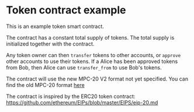 # Token contract example

This is an example token smart contract.

The contract has a constant total supply of tokens.
The total supply is initialized together with the contract.

Any token owner can then `transfer` tokens to other accounts, or `approve` other accounts to use their tokens.
If a Alice has been approved tokens from Bob, then Alice can use `transfer_from` to use Bob's tokens.

The contract will use the new MPC-20 V2 format not yet specified. You can find the old MPC-20 format [here](https://partisiablockchain.gitlab.io/documentation/smart-contracts/integration/mpc-20-token-contract.html)

The contract is inspired by the ERC20 token contract:
<https://github.com/ethereum/EIPs/blob/master/EIPS/eip-20.md>
